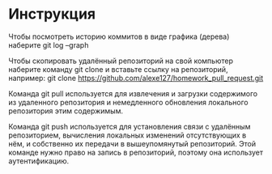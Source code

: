 # Инструкция
Чтобы посмотреть историю коммитов в виде графика (дерева) наберите git log –graph

Чтобы скопировать удалённый репозиторий на свой компьютер наберите команду git clone и вставьте ссылку на репозиторий, например: 
git clone https://github.com/alexe127/homework_pull_request.git

Команда git pull используется для извлечения и загрузки содержимого из удаленного репозитория и немедленного обновления локального репозитория этим содержимым.

Команда git push используется для установления связи с удалённым репозиторием, вычисления локальных изменений отсутствующих в нём, и собственно их передачи в вышеупомянутый репозиторий. Этой команде нужно право на запись в репозиторий, поэтому она использует аутентификацию.

